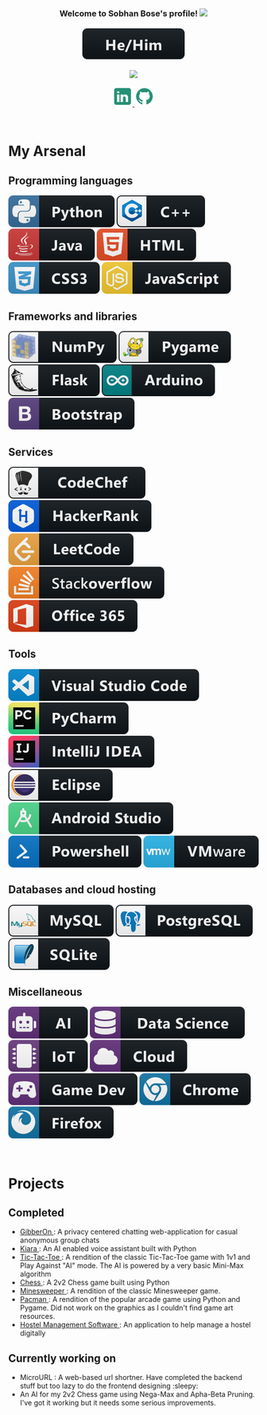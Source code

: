 <h3 align="center">
  Welcome to Sobhan Bose's profile!
  <img src="https://media.giphy.com/media/hvRJCLFzcasrR4ia7z/giphy.gif" width="28">
  <br> <br>
  <img src="https://raw.githubusercontent.com/SobhanBose/SobhanBose/main/res/svg/pronouns/hehim.svg" style="vertical-align:top margin:6px 4px">
</h3>

<!-- Typing SVG by DenverCoder1 - https://github.com/DenverCoder1/readme-typing-svg -->
<p align="center">
  <img src="https://readme-typing-svg.herokuapp.com?font=lato&color=259075&center=true&vCenter=true&lines=A+Student;A+Pythoneer;A+Competitive+Programmer;A+Coding+Enthusiast">
</p>

<!-- Social icons section -->
<p align="center">
  <a href="https://www.linkedin.com/in/sobhan-bose/"> <img width="40px" height="40px" src="https://github.com/SobhanBose/SobhanBose/blob/main/res/icons8-linkedin-50.png" alt="Linkedin"> </a>
  <a href="https://github.com/SobhanBose"> <img width="40px" height="40px" src="https://github.com/SobhanBose/SobhanBose/blob/main/res/icons8-github-48.png" alt="Github"> </a>
</p>

<br>

# My Arsenal

## Programming languages

<p>
    <img src="https://raw.githubusercontent.com/SobhanBose/SobhanBose/main/res/svg/dev/languages/python.svg" alt="Python" style="vertical-align:top margin:6px 4px">
    <img src="https://raw.githubusercontent.com/SobhanBose/SobhanBose/main/res/svg/dev/languages/c++.svg" alt="C++" style="vertical-align:top margin:6px 4px">
    <img src="https://raw.githubusercontent.com/SobhanBose/SobhanBose/main/res/svg/dev/languages/java.svg" alt="Java" style="vertical-align:top margin:6px 4px">
    <img src="https://raw.githubusercontent.com/SobhanBose/SobhanBose/main/res/svg/dev/languages/html.svg" alt="HTML5" style="vertical-align:top margin:6px 4px">
    <img src="https://raw.githubusercontent.com/SobhanBose/SobhanBose/main/res/svg/dev/languages/css3.svg" alt="CSS3" style="vertical-align:top margin:6px 4px">
    <img src="https://raw.githubusercontent.com/SobhanBose/SobhanBose/main/res/svg/dev/languages/js.svg" alt="JavaScript" style="vertical-align:top margin:6px 4px">
</p>

## Frameworks and libraries

<p>
  <img src="https://raw.githubusercontent.com/SobhanBose/SobhanBose/main/res/svg/dev/frameworks/numpy.svg" alt="NumPy" style="vertical-align:top margin:6px 4px">
  <img src="https://raw.githubusercontent.com/SobhanBose/SobhanBose/main/res/svg/dev/frameworks/pygame.svg" alt="Pygame" style="vertical-align:top margin:6px 4px">
  <img src="https://raw.githubusercontent.com/SobhanBose/SobhanBose/main/res/svg/dev/frameworks/flask.svg" alt="Flask" style="vertical-align:top margin:6px 4px">
  <img src="https://raw.githubusercontent.com/SobhanBose/SobhanBose/main/res/svg/dev/frameworks/arduino.svg" alt="Arduino" style="vertical-align:top margin:6px 4px">
  <img src="https://raw.githubusercontent.com/SobhanBose/SobhanBose/main/res/svg/dev/frameworks/bootstrap.svg" alt="Bootstrap" style="vertical-align:top margin:6px 4px">
</p>

## Services

<p>
  <img src="https://raw.githubusercontent.com/SobhanBose/SobhanBose/main/res/svg/dev/services/codechef.svg" alt="CodeChef" style="vertical-align:top margin:6px 4px">
  <img src="https://raw.githubusercontent.com/SobhanBose/SobhanBose/main/res/svg/dev/services/hackerrank.svg" alt="Hackerrank" style="vertical-align:top margin:6px 4px">
  <img src="https://raw.githubusercontent.com/SobhanBose/SobhanBose/main/res/svg/dev/services/leetcode.svg" alt="Leetcode" style="vertical-align:top margin:6px 4px">
  <img src="https://raw.githubusercontent.com/SobhanBose/SobhanBose/main/res/svg/social/stackoverflow.svg" alt="Stackoverflow" style="vertical-align:top margin:6px 4px">
  <img src="https://raw.githubusercontent.com/SobhanBose/SobhanBose/main/res/svg/dev/services/office_365.svg" alt="Office 365" style="vertical-align:top margin:6px 4px">
</p>

## Tools

<p>
  <img src="https://raw.githubusercontent.com/SobhanBose/SobhanBose/main/res/svg/dev/tools/visualstudio_code.svg" alt="Visual Studio Code" style="vertical-align:top margin:6px 4px">
  <img src="https://raw.githubusercontent.com/SobhanBose/SobhanBose/main/res/svg/dev/tools/jetbrains_pycharm.svg" alt="PyCharm" style="vertical-align:top margin:6px 4px">
  <img src="https://raw.githubusercontent.com/SobhanBose/SobhanBose/main/res/svg/dev/tools/jetbrains_intellij.svg" alt="IntelliJ IDEA" style="vertical-align:top margin:6px 4px">
  <img src="https://raw.githubusercontent.com/SobhanBose/SobhanBose/main/res/svg/dev/tools/eclipse.svg" alt="Eclipse" style="vertical-align:top margin:6px 4px">
  <img src="https://raw.githubusercontent.com/SobhanBose/SobhanBose/main/res/svg/dev/tools/android_studio.svg" alt="Android Studio" style="vertical-align:top margin:6px 4px">
  <img src="https://raw.githubusercontent.com/SobhanBose/SobhanBose/main/res/svg/dev/tools/powershell.svg" alt="Powershell" style="vertical-align:top margin:6px 4px">
  <img src="https://raw.githubusercontent.com/SobhanBose/SobhanBose/main/res/svg/dev/tools/vmware.svg" alt="VMware" style="vertical-align:top margin:6px 4px">
</p>

## Databases and cloud hosting

<p>
  <img src="https://raw.githubusercontent.com/SobhanBose/SobhanBose/main/res/svg/dev/services/mysql.svg" alt="MySQL" style="vertical-align:top margin:6px 4px">
  <img src="https://raw.githubusercontent.com/SobhanBose/SobhanBose/main/res/svg/dev/services/postgressql.svg" alt="PostgreSQL" style="vertical-align:top margin:6px 4px">
  <img src="https://raw.githubusercontent.com/SobhanBose/SobhanBose/main/res/svg/dev/services/sqlite.svg" alt="SQLite" style="vertical-align:top margin:6px 4px">
</p>

## Miscellaneous

<p>
  <img src="https://raw.githubusercontent.com/SobhanBose/SobhanBose/main/res/svg/dev/misc/ai.svg" alt="Artifical Intelligence" style="vertical-align:top margin:6px 4px">
  <img src="https://raw.githubusercontent.com/SobhanBose/SobhanBose/main/res/svg/dev/misc/datascience.svg" alt="Data Science" style="vertical-align:top margin:6px 4px">
  <img src="https://raw.githubusercontent.com/SobhanBose/SobhanBose/main/res/svg/dev/misc/iot.svg" alt="IoT" style="vertical-align:top margin:6px 4px">
  <img src="https://raw.githubusercontent.com/SobhanBose/SobhanBose/main/res/svg/dev/misc/cloud.svg" alt="Cloud" style="vertical-align:top margin:6px 4px">
  <img src="https://raw.githubusercontent.com/SobhanBose/SobhanBose/main/res/svg/dev/misc/gamedev.svg" alt="Game Development" style="vertical-align:top margin:6px 4px">
  <img src="https://raw.githubusercontent.com/SobhanBose/SobhanBose/main/res/svg/dev/misc/chrome.svg" alt="Google Chrome" style="vertical-align:top margin:6px 4px">
  <img src="https://raw.githubusercontent.com/SobhanBose/SobhanBose/main/res/svg/dev/misc/firefox.svg" alt="Firefox" style="vertical-align:top margin:6px 4px">
</p>

<br>

# Projects

## Completed
<ul>
  <li> <a href="http://gibberon.herokuapp.com"> GibberOn </a> : A privacy centered chatting web-application for casual anonymous group chats </li>
  <li> <a href="https://github.com/SobhanBose/Kiara"> Kiara </a> : An AI enabled voice assistant built with Python </li>
  <li> <a href="https://github.com/SobhanBose/Tic-Tac-Toe_Python_GUI"> Tic-Tac-Toe </a> : A rendition of the classic Tic-Tac-Toe game with 1v1 and Play Against "AI" mode. The AI is powered by a very basic Mini-Max algorithm   </li>
  <li> <a href="https://github.com/SobhanBose/Chess_Python"> Chess </a> : A 2v2 Chess game built using Python </li>
  <li> <a href="[https://github.com/SobhanBose/HostelManagement](https://github.com/SobhanBose/Minesweeper_Python)"> Minesweeper </a> : A rendition of the classic Minesweeper game. </li>
  <li> <a href="https://github.com/SobhanBose/Pacman_Python"> Pacman </a> : A rendition of the popular arcade game using Python and Pygame. Did not work on the graphics as I couldn't find game art resources.
  <li> <a href="https://github.com/SobhanBose/HostelManagement"> Hostel Management Software </a> : An application to help manage a hostel digitally </li>
</ul>

## Currently working on
<ul>
  <li> MicroURL : A web-based url shortner. Have completed the backend stuff but too lazy to do the frontend designing :sleepy: </li>
  <li> An AI for my 2v2 Chess game using Nega-Max and Apha-Beta Pruning. I've got it working but it needs some serious improvements.
</ul>
